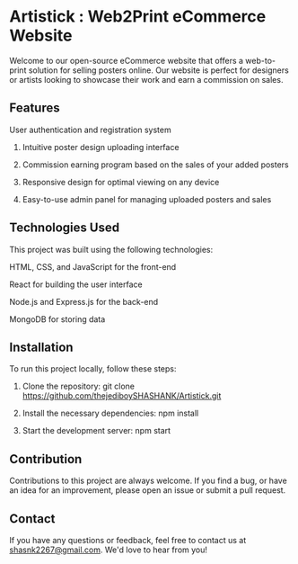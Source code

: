 
# Artistick : Web2Print eCommerce Website

Welcome to our open-source eCommerce website that offers a web-to-print solution for selling posters online. Our website is perfect for designers or artists looking to showcase their work and earn a commission on sales.

## Features
User authentication and registration system

1) Intuitive poster design uploading interface

2) Commission earning program based on the sales of your added posters

3) Responsive design for optimal viewing on any device

4) Easy-to-use admin panel for managing uploaded posters and sales


## Technologies Used

This project was built using the following technologies:

HTML, CSS, and JavaScript for the front-end

React for building the user interface

Node.js and Express.js for the back-end

MongoDB for storing data


## Installation

To run this project locally, follow these steps:

1) Clone the repository: git clone https://github.com/thejediboySHASHANK/Artistick.git

2) Install the necessary dependencies: npm install

3) Start the development server: npm start

## Contribution 

Contributions to this project are always welcome. If you find a bug, or have an idea for an improvement, please open an issue or submit a pull request.

## Contact 

If you have any questions or feedback, feel free to contact us at shasnk2267@gmail.com. We'd love to hear from you!
